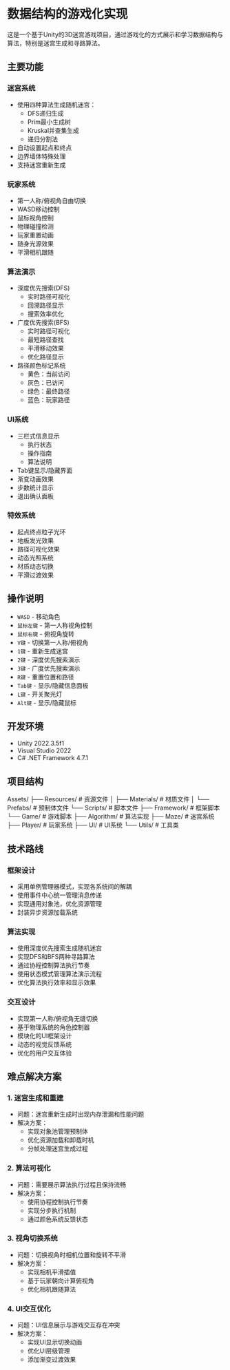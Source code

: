 # 数据结构的游戏化实现

这是一个基于Unity的3D迷宫游戏项目，通过游戏化的方式展示和学习数据结构与算法，特别是迷宫生成和寻路算法。

## 主要功能

### 迷宫系统
- 使用四种算法生成随机迷宫：
  - DFS递归生成
  - Prim最小生成树
  - Kruskal并查集生成
  - 递归分割法
- 自动设置起点和终点
- 边界墙体特殊处理
- 支持迷宫重新生成

### 玩家系统
- 第一人称/俯视角自由切换
- WASD移动控制
- 鼠标视角控制
- 物理碰撞检测
- 玩家重置动画
- 随身光源效果
- 平滑相机跟随

### 算法演示
- 深度优先搜索(DFS)
  - 实时路径可视化
  - 回溯路径显示
  - 搜索效率优化
- 广度优先搜索(BFS)
  - 实时路径可视化
  - 最短路径查找
  - 平滑移动效果
  - 优化路径显示
- 路径颜色标记系统
  - 黄色：当前访问
  - 灰色：已访问
  - 绿色：最终路径
  - 蓝色：玩家路径

### UI系统
- 三栏式信息显示
  - 执行状态
  - 操作指南
  - 算法说明
- Tab键显示/隐藏界面
- 渐变动画效果
- 步数统计显示
- 退出确认面板

### 特效系统
- 起点终点粒子光环
- 地板发光效果
- 路径可视化效果
- 动态光照系统
- 材质动态切换
- 平滑过渡效果

## 操作说明

- `WASD` - 移动角色
- `鼠标左键` - 第一人称视角控制
- `鼠标右键` - 俯视角旋转
- `V键` - 切换第一人称/俯视角
- `1键` - 重新生成迷宫
- `2键` - 深度优先搜索演示
- `3键` - 广度优先搜索演示
- `R键` - 重置位置和路径
- `Tab键` - 显示/隐藏信息面板
- `L键` - 开关聚光灯
- `Alt键` - 显示/隐藏鼠标

## 开发环境

- Unity 2022.3.5f1
- Visual Studio 2022
- C# .NET Framework 4.7.1

## 项目结构

Assets/
├── Resources/           # 资源文件
│   ├── Materials/      # 材质文件
│   └── Prefabs/        # 预制体文件
└── Scripts/            # 脚本文件
    ├── Framework/      # 框架脚本
    └── Game/           # 游戏脚本
        ├── Algorithm/  # 算法实现
        ├── Maze/       # 迷宫系统
        ├── Player/     # 玩家系统
        ├── UI/         # UI系统
        └── Utils/      # 工具类

## 技术路线

### 框架设计
- 采用单例管理器模式，实现各系统间的解耦
- 使用事件中心统一管理消息传递
- 实现通用对象池，优化资源管理
- 封装异步资源加载系统

### 算法实现
- 使用深度优先搜索生成随机迷宫
- 实现DFS和BFS两种寻路算法
- 通过协程控制算法执行节奏
- 使用状态模式管理算法演示流程
- 优化算法执行效率和显示效果

### 交互设计
- 实现第一人称/俯视角无缝切换
- 基于物理系统的角色控制器
- 模块化的UI框架设计
- 动态的视觉反馈系统
- 优化的用户交互体验

## 难点解决方案

### 1. 迷宫生成和重建
- 问题：迷宫重新生成时出现内存泄漏和性能问题
- 解决方案：
  - 实现对象池管理预制体
  - 优化资源加载和卸载时机
  - 分帧处理迷宫生成过程

### 2. 算法可视化
- 问题：需要展示算法执行过程且保持流畅
- 解决方案：
  - 使用协程控制执行节奏
  - 实现分步执行机制
  - 通过颜色系统反馈状态

### 3. 视角切换系统
- 问题：切换视角时相机位置和旋转不平滑
- 解决方案：
  - 实现相机平滑插值
  - 基于玩家朝向计算俯视角
  - 优化相机跟随算法

### 4. UI交互优化
- 问题：UI信息展示与游戏交互存在冲突
- 解决方案：
  - 实现UI显示切换动画
  - 优化UI层级管理
  - 添加渐变过渡效果